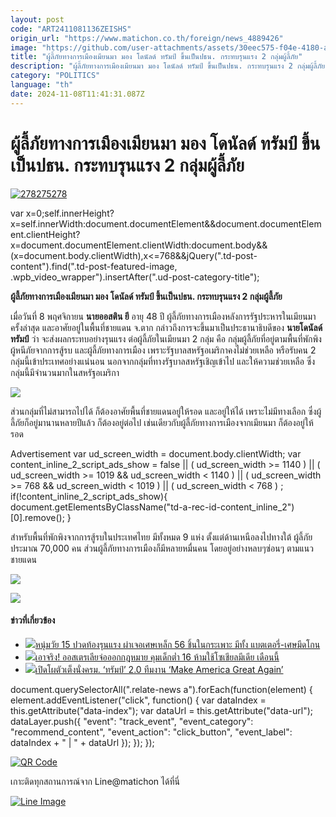 ```yaml
---
layout: post
code: "ART2411081136ZEISHS"
origin_url: "https://www.matichon.co.th/foreign/news_4889426"
image: "https://github.com/user-attachments/assets/30eec575-f04e-4180-a2ef-29aba784597e"
title: "ผู้ลี้ภัยทางการเมืองเมียนมา มอง โดนัลด์ ทรัมป์ ขึ้นเป็นปธน. กระทบรุนแรง 2 กลุ่มผู้ลี้ภัย"
description: "ผู้ลี้ภัยทางการเมืองเมียนมา มอง โดนัลด์ ทรัมป์ ขึ้นเป็นปธน. กระทบรุนแรง 2 กลุ่มผู้ลี้ภัย"
category: "POLITICS"
language: "th"
date: 2024-11-08T11:41:31.087Z
---
```


# ผู้ลี้ภัยทางการเมืองเมียนมา มอง โดนัลด์ ทรัมป์ ขึ้นเป็นปธน. กระทบรุนแรง 2 กลุ่มผู้ลี้ภัย

[![](https://www.matichon.co.th/wp-content/uploads/2024/11/278275278.jpg "278275278")](https://www.matichon.co.th/wp-content/uploads/2024/11/278275278.jpg)

var x=0;self.innerHeight?x=self.innerWidth:document.documentElement&&document.documentElement.clientHeight?x=document.documentElement.clientWidth:document.body&&(x=document.body.clientWidth),x<=768&&jQuery(".td-post-content").find(".td-post-featured-image, .wpb\_video\_wrapper").insertAfter(".ud-post-category-title");

**ผู้ลี้ภัยทางการเมืองเมียนมา มอง โดนัลด์ ทรัมป์ ขึ้นเป็นปธน. กระทบรุนแรง 2 กลุ่มผู้ลี้ภัย**

เมื่อวันที่ 8 พฤศจิกายน **นายออสติน ยี** อายุ 48 ปี ผู้ลี้ภัยทางการเมืองหลังการรัฐประหารในเมียนมาครั้งล่าสุด และอาศัยอยู่ในพื้นที่ชายแดน จ.ตาก กล่าวถึงการจะขึ้นมาเป็นประธานาธิบดีของ **นายโดนัลด์ ทรัมป์** ว่า จะส่งผลกระทบอย่างรุนแรง ต่อผู้ลี้ภัยในเมียนมา 2 กลุ่ม คือ กลุ่มผู้ลี้ภัยที่อยู่ตามพื้นที่พักพิงผู้หนีภัยจากการสู้รบ และผู้ลี้ภัยทางการเมือง เพราะรัฐบาลสหรัฐอเมริกาคงไม่ช่วยเหลือ หรือรับคน 2 กลุ่มนี้เข้าประเทศอย่างแน่นอน นอกจากกลุ่มที่ทางรัฐบาลสหรัฐเชิญเข้าไป และให้ความช่วยเหลือ ซึ่งกลุ่มนี้มีจำนวนมากในสหรัฐอเมริกา

![](https://www.matichon.co.th/wp-content/uploads/2024/11/MVI_4574.00_04_36_27.Still010.jpg)

ส่วนกลุ่มที่ไม่สามารถไปได้ ก็ต้องอาศัยพื้นที่ชายแดนอยู่ให้รอด และอยู่ให้ได้ เพราะไม่มีทางเลือก ซึ่งผู้ลี้ภัยก็อยู่มานานหลายปีแล้ว ก็ต้องอยู่ต่อไป เช่นเดียวกับผู้ลี้ภัยทางการเมืองจากเมียนมา ก็ต้องอยู่ให้รอด

Advertisement var ud\_screen\_width = document.body.clientWidth; var content\_inline\_2\_script\_ads\_show = false || ( ud\_screen\_width >= 1140 ) || ( ud\_screen\_width >= 1019 && ud\_screen\_width < 1140 ) || ( ud\_screen\_width >= 768 && ud\_screen\_width < 1019 ) || ( ud\_screen\_width < 768 ) ; if(!content\_inline\_2\_script\_ads\_show){ document.getElementsByClassName("td-a-rec-id-content\_inline\_2")\[0\].remove(); }

สำหรับพื้นที่พักพิงจากการสู้รบในประเทศไทย มีทั้งหมด 9 แห่ง ตั้งแต่ด้านเหนือลงไปทางใต้ ผู้ลี้ภัยประมาณ 70,000 คน ส่วนผู้ลี้ภัยทางการเมืองก็มีหลายหมื่นคน โดยอยู่อย่างหลบๆซ่อนๆ ตามแนวชายแดน

![](https://www.matichon.co.th/wp-content/uploads/2024/11/MVI_4574.00_02_13_25.Still009.jpg)

![](https://www.matichon.co.th/wp-content/uploads/2024/11/MVI_4574.00_04_54_25.Still012.jpg)

#### ข่าวที่เกี่ยวข้อง

*   [![](https://www.matichon.co.th/wp-content/uploads/2024/11/572745200.jpg)หนุ่มวัย 15 ปวดท้องรุนแรง ผ่าเจอเศษเหล็ก 56 ชิ้นในกระเพาะ มีทั้ง แบตเตอรี่-เศษมีดโกน](https://www.matichon.co.th/foreign/news_4889117)
*   [![](https://www.matichon.co.th/wp-content/uploads/2024/11/scma.jpg)เอาจริง! ออสเตรเลียจ่อออกกฎหมาย คุมเด็กต่ำ 16 ห้ามใช้โซเชียลมีเดีย เดือนนี้](https://www.matichon.co.th/foreign/news_4888990)
*   [![](https://www.matichon.co.th/wp-content/uploads/2024/11/page-728.jpg)เปิดโผตัวเต็งนั่งครม. ‘ทรัมป์’ 2.0 ทีมงาน ‘Make America Great Again’](https://www.matichon.co.th/foreign/news_4888754)  

document.querySelectorAll(".relate-news a").forEach(function(element) { element.addEventListener("click", function() { var dataIndex = this.getAttribute("data-index"); var dataUrl = this.getAttribute("data-url"); dataLayer.push({ "event": "track\_event", "event\_category": "recommend\_content", "event\_action": "click\_button", "event\_label": dataIndex + " | " + dataUrl }); }); });

[![QR Code](https://www.matichon.co.th/wp-content/uploads/2023/07/wob1371z.jpg)](https://lin.ee/ht0nDxX)

เกาะติดทุกสถานการณ์จาก Line@matichon ได้ที่นี่

[![Line Image](https://www.matichon.co.th/wp-content/uploads/2023/07/th.png)](https://lin.ee/ht0nDxX)